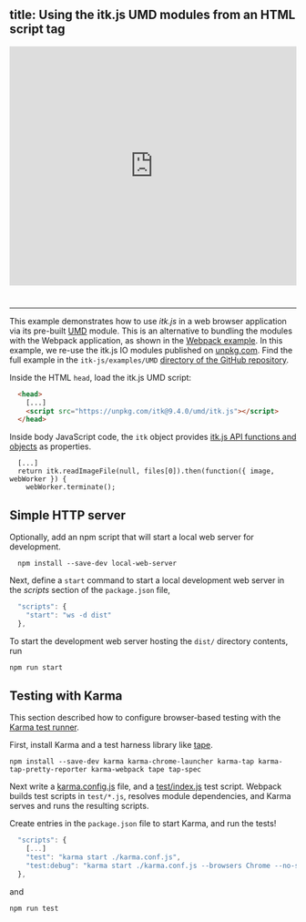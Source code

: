 title: Using the itk.js UMD modules from an HTML script tag
---

<div class="glitch-embed-wrap" style="height: 420px; width: 100%; padding-bottom: 25px;">
  <iframe
    allow="geolocation; microphone; camera; midi; encrypted-media"
    src="https://glitch.com/embed/#!/embed/itk-js-umd-example?path=README.md&previewSize=100"
    alt="itk-js-umd-example on Glitch"
    style="height: 100%; width: 100%; border: 0;">
  </iframe>
</div>

---

This example demonstrates how to use *itk.js* in a web browser application via its pre-built [UMD](https://github.com/umdjs/umd) module. This is an alternative to bundling the modules with the Webpack application, as shown in the [Webpack example](./webpack.html). In this example, we re-use the itk.js IO modules published on [unpkg.com](https://unpkg.com). Find the full example in the `itk-js/examples/UMD` [directory of the GitHub repository](https://github.com/InsightSoftwareConsortium/itk-js/tree/master/examples/UMD).

Inside the HTML `head`, load the itk.js UMD script:

```html
  <head>
    [...]
    <script src="https://unpkg.com/itk@9.4.0/umd/itk.js"></script>
  </head>
```

Inside body JavaScript code, the `itk` object provides [itk.js API functions and objects](https://insightsoftwareconsortium.github.io/itk-js/api/) as properties.

```
  [...]
  return itk.readImageFile(null, files[0]).then(function({ image, webWorker }) {
    webWorker.terminate();
```

## Simple HTTP server

Optionally, add an npm script that will start a local web server for development.

```
  npm install --save-dev local-web-server
```

Next, define a `start` command to start a local development web server in the *scripts* section of the `package.json` file,

```js
  "scripts": {
    "start": "ws -d dist"
  },
```

To start the development web server hosting the `dist/` directory contents, run

```sh
npm run start
```

## Testing with Karma

This section described how to configure browser-based testing with the [Karma test runner](https://karma-runner.github.io/2.0/index.html).

First, install Karma and a test harness library like [tape](https://github.com/substack/tape).

```
npm install --save-dev karma karma-chrome-launcher karma-tap karma-tap-pretty-reporter karma-webpack tape tap-spec
```

Next write a [karma.config.js](https://github.com/InsightSoftwareConsortium/itk-js/blob/master/examples/UMD/karma.conf.js) file, and a [test/index.js](https://github.com/InsightSoftwareConsortium/itk-js/blob/master/examples/UMD/test/index.js) test script.
Webpack builds test scripts in `test/*.js`, resolves module dependencies, and Karma serves and runs the resulting scripts.

Create entries in the `package.json` file to start Karma, and run the tests!

```js
  "scripts": {
    [...]
    "test": "karma start ./karma.conf.js",
    "test:debug": "karma start ./karma.conf.js --browsers Chrome --no-single-run"
  },
```

and

```
npm run test
```

